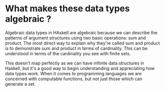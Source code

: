# What makes these data types algebraic ?

Algebraic data types in HAskell are algebraic because we can describe the
patterns of argument structures using two basic operations: sum and product.
The most direct way to explain why they're called sum and product is to demonstrate
sum and product in terms of cardinality. This can be understood in terms of the
cardinality you see with finite sets. 

This doesn't map perfectly as we can have infinite data structures in Haskell, 
but it's a good way to begin understanding and appreciating how data types work. When
it comes to programming languages we are concerned with computable functions, 
but not just those which can generate a set.

